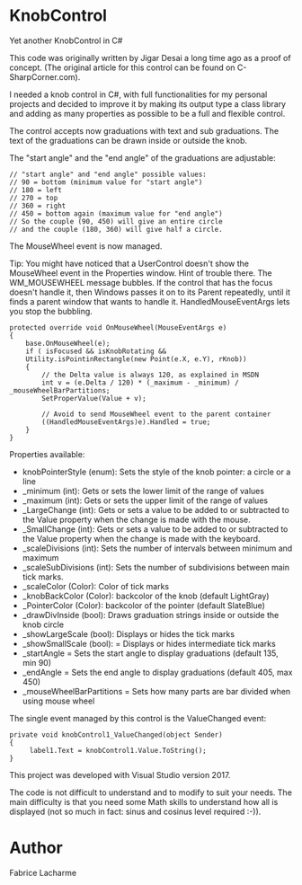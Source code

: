 # KnobControl
Yet another KnobControl in C#

This code was originally written by Jigar Desai a long time ago as a proof of concept. (The original article for this control can be found on C-SharpCorner.com).

I needed a knob control in C#, with full functionalities for my personal projects and decided to improve it by making its output type a class library and adding as many properties as possible to be a full and flexible control.

The control accepts now graduations with text and sub graduations.
The text of the graduations can be drawn inside or outside the knob.

The "start angle" and the "end angle" of the graduations are adjustable:
```
// "start angle" and "end angle" possible values:
// 90 = bottom (minimum value for "start angle")
// 180 = left
// 270 = top
// 360 = right
// 450 = bottom again (maximum value for "end angle")
// So the couple (90, 450) will give an entire circle 
// and the couple (180, 360) will give half a circle.
```

The MouseWheel event is now managed.

Tip: You might have noticed that a UserControl doesn't show the MouseWheel event in the Properties window. 
Hint of trouble there. The WM_MOUSEWHEEL message bubbles. 
If the control that has the focus doesn't handle it, then Windows passes it on to its Parent repeatedly, until it finds a parent window that wants to handle it.
HandledMouseEventArgs lets you stop the bubbling.

```
protected override void OnMouseWheel(MouseEventArgs e)
{           
    base.OnMouseWheel(e);
    if ( isFocused && isKnobRotating && 
    Utility.isPointinRectangle(new Point(e.X, e.Y), rKnob))
    {                
        // the Delta value is always 120, as explained in MSDN
        int v = (e.Delta / 120) * (_maximum - _minimum) / _mouseWheelBarPartitions;
        SetProperValue(Value + v);

        // Avoid to send MouseWheel event to the parent container
        ((HandledMouseEventArgs)e).Handled = true;
    }
}
```

Properties available:

* knobPointerStyle (enum): Sets the style of the knob pointer: a circle or a line
* _minimum (int): Gets or sets the lower limit of the range of values
* _maximum (int): Gets or sets the upper limit of the range of values
* _LargeChange (int): Gets or sets a value to be added to or subtracted to the Value property when the change is made with the mouse.
* _SmallChange (int): Gets or sets a value to be added to or subtracted to the Value property when the change is made with the keyboard.
* _scaleDivisions (int): Sets the number of intervals between minimum and maximum
* _scaleSubDivisions (int): Sets the number of subdivisions between main tick marks.
* _scaleColor (Color): Color of tick marks
* _knobBackColor (Color): backcolor of the knob (default LightGray)
* _PointerColor (Color): backcolor of the pointer (default SlateBlue)
* _drawDivInside (bool): Draws graduation strings inside or outside the knob circle
* _showLargeScale (bool): Displays or hides the tick marks
* _showSmallScale (bool): = Displays or hides intermediate tick marks
* _startAngle = Sets the start angle to display graduations (default 135, min 90)
* _endAngle = Sets the end angle to display graduations (default 405, max 450)
* _mouseWheelBarPartitions = Sets how many parts are bar divided when using mouse wheel


The single event managed by this control is the ValueChanged event:
```
private void knobControl1_ValueChanged(object Sender)
{
     label1.Text = knobControl1.Value.ToString();
}
```
This project was developed with Visual Studio version 2017.

The code is not difficult to understand and to modify to suit your needs. 
The main difficulty is that you need some Math skills to understand how all is displayed (not so much in fact: sinus and cosinus level required :-)).

# Author
Fabrice Lacharme
